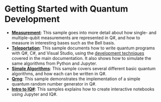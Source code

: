 # Getting Started with Quantum Development

- **[Measurement](./measurement/)**:
  This sample goes into more detail about how single- and multiple-qubit measurements are represented in Q#, and how to measure in interesting bases such as the Bell basis.
- **[Teleportation](./teleportation/)**:
  This sample documents how to write quantum programs with Q#, C#, and Visual Studio, using the [development techniques](https://docs.microsoft.com/azure/quantum/user-guide) covered in the main documentation.
  It also shows how to simulate the same algorithms from Python and Jupyter.
- **[Simple Algorithms](./simple-algorithms/)**:
  This sample covers several different basic quantum algorithms, and how each can be written in Q#.
- **[Qrng](./qrng/)**:
  This sample demonstrates the implementation of a simple quantum random number generator in Q#.
- **[Intro to IQ#](./intro-to-iqsharp/)**:
  This samples explains how to create interactive notebooks using Jupyter and IQ#.
